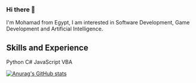 ### Hi there 👋

I'm Mohamad from Egypt, I am interested in Software Development, Game Development and Artificial Intelligence.

## Skills and Experience
Python
C#
JavaScript
VBA


[![Anurag's GitHub stats](https://github-readme-stats.vercel.app/api?username=MGSerag)](https://github.com/MGSerag/github-readme-stats)

